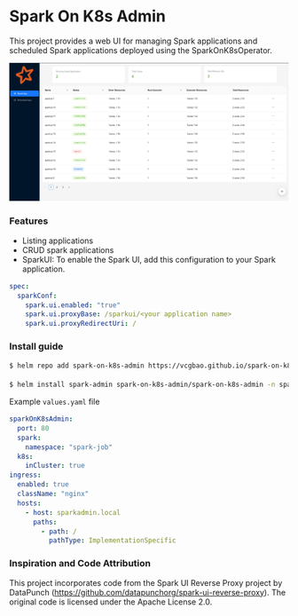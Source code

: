 # Spark On K8s Admin
This project provides a web UI for managing Spark applications and scheduled Spark applications deployed using the SparkOnK8sOperator.

![Screenshot](screenshot.png)


### Features
* Listing applications
* CRUD spark applications
* SparkUI: To enable the Spark UI, add this configuration to your Spark application.
```` yaml
spec:
  sparkConf:
    spark.ui.enabled: "true"
    spark.ui.proxyBase: /sparkui/<your application name>
    spark.ui.proxyRedirectUri: /
````


### Install guide
````bash
$ helm repo add spark-on-k8s-admin https://vcgbao.github.io/spark-on-k8s-admin/

$ helm install spark-admin spark-on-k8s-admin/spark-on-k8s-admin -n spark-admin -f values.yaml
````
Example `values.yaml` file

````yaml
sparkOnK8sAdmin:
  port: 80
  spark:
    namespace: "spark-job"
  k8s:
    inCluster: true
ingress:
  enabled: true
  className: "nginx"
  hosts:
    - host: sparkadmin.local
      paths:
        - path: /
          pathType: ImplementationSpecific

````

### Inspiration and Code Attribution
This project incorporates code from the Spark UI Reverse Proxy project by DataPunch (https://github.com/datapunchorg/spark-ui-reverse-proxy). The original code is licensed under the Apache License 2.0.